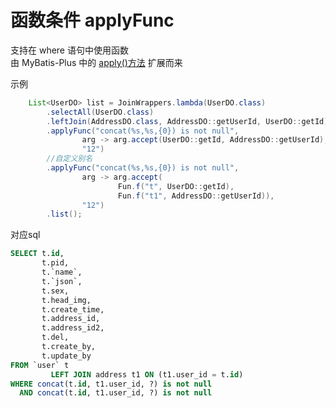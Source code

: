 # 函数条件 applyFunc <Badge type="tip" text="1.3.13+" vertical="top" />

支持在 where 语句中使用函数  
由 MyBatis-Plus 中的 [apply()方法](https://baomidou.com/guides/wrapper/#apply) 扩展而来

示例

```java
    List<UserDO> list = JoinWrappers.lambda(UserDO.class)
        .selectAll(UserDO.class)
        .leftJoin(AddressDO.class, AddressDO::getUserId, UserDO::getId)
        .applyFunc("concat(%s,%s,{0}) is not null",
                arg -> arg.accept(UserDO::getId, AddressDO::getUserId),
                "12")
        //自定义别名
        .applyFunc("concat(%s,%s,{0}) is not null",
                arg -> arg.accept(
                        Fun.f("t", UserDO::getId),
                        Fun.f("t1", AddressDO::getUserId)),
                "12")
        .list();
```

对应sql

```sql
SELECT t.id,
       t.pid,
       t.`name`,
       t.`json`,
       t.sex,
       t.head_img,
       t.create_time,
       t.address_id,
       t.address_id2,
       t.del,
       t.create_by,
       t.update_by
FROM `user` t
         LEFT JOIN address t1 ON (t1.user_id = t.id)
WHERE concat(t.id, t1.user_id, ?) is not null
  AND concat(t.id, t1.user_id, ?) is not null
```


